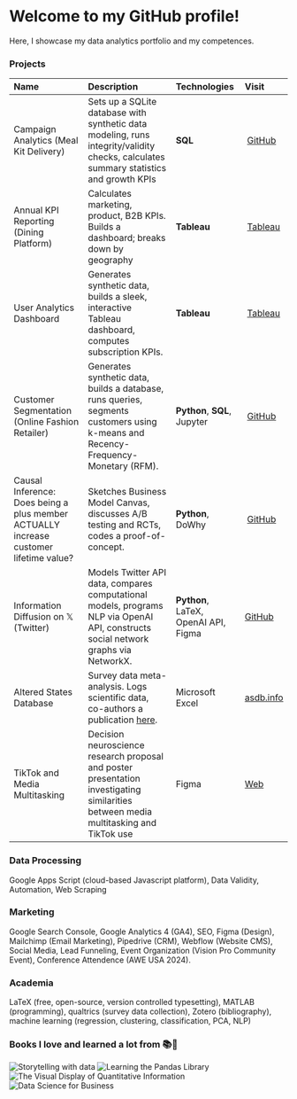 # Welcome to my GitHub profile!
Here, I showcase my data analytics portfolio and my competences.

### Projects
| Name | Description | Technologies | Visit |
| :--- | :---------- | :----------- | :---- |
| Campaign Analytics (Meal Kit Delivery) | Sets up a SQLite database with synthetic data modeling, runs integrity/validity checks, calculates summary statistics and growth KPIs  | **SQL** | [GitHub](https://github.com/ekinderdiyok/mealkit-delivery)
| Annual KPI Reporting (Dining Platform) | Calculates marketing, product, B2B KPIs. Builds a dashboard; breaks down by geography | **Tableau** | [Tableau](https://public.tableau.com/views/Quandoo_17418135937260/Dashboard?:language=en-US&:sid=&:redirect=auth&:display_count=n&:origin=viz_share_link)
| User Analytics Dashboard | Generates synthetic data, builds a sleek, interactive Tableau dashboard, computes subscription KPIs. | **Tableau** | [Tableau](https://public.tableau.com/app/profile/ekinderdiyok/viz/UserAnalyticsDashboard_17258945368250/UserAnalyticsDashboard)
| Customer Segmentation (Online Fashion Retailer) | Generates synthetic data, builds a database, runs queries, segments customers using k-means and Recency-Frequency-Monetary (RFM). | **Python**, **SQL**, Jupyter | [GitHub](https://github.com/ekinderdiyok/customer-segmentation)
| Causal Inference: Does being a plus member ACTUALLY increase customer lifetime value? | Sketches Business Model Canvas, discusses A/B testing and RCTs, codes a proof-of-concept.   | **Python**, DoWhy | [GitHub](https://github.com/ekinderdiyok/causal-inference)
| Information Diffusion on 𝕏 (Twitter) | Models Twitter API data, compares computational models, programs NLP via OpenAI API, constructs social network graphs via NetworkX. | **Python**, LaTeX, OpenAI API, Figma | [GitHub](https://github.com/ekinderdiyok/information-diffusion-on-twitter) |
| Altered States Database | Survey data meta-analysis. Logs scientific data, co-authors a publication [here](https://www.nature.com/articles/s41597-022-01822-4). | Microsoft Excel | [asdb.info](https://asdb.info) |
| TikTok and Media Multitasking | Decision neuroscience research proposal and poster presentation investigating similarities between media multitasking and TikTok use | Figma | [Web](https://ekinderdiyok.github.io/tiktok-and-media-multitasking/) |

### Data Processing
Google Apps Script (cloud-based Javascript platform), Data Validity, Automation, Web Scraping

### Marketing
Google Search Console, Google Analytics 4 (GA4), SEO, Figma (Design), Mailchimp (Email Marketing), Pipedrive (CRM), Webflow (Website CMS), Social Media, Lead Funneling, Event Organization (Vision Pro Community Event), Conference Attendence (AWE USA 2024).

### Academia
LaTeX (free, open-source, version controlled typesetting), MATLAB (programming), qualtrics (survey data collection), Zotero (bibliography), machine learning (regression, clustering, classification, PCA, NLP)

### Books I love and learned a lot from 📚🐛
![Storytelling with data](https://drive.google.com/thumbnail?id=12Awyy36mNOVRb3FgWeBJSwm4HRPemh37) 
![Learning the Pandas Library](https://drive.google.com/thumbnail?id=12npdlqdtQzBsq6JkuMEzAx_AyVtAfSls) 
![The Visual Display of Quantitative Information](https://drive.google.com/thumbnail?id=1LfDjmb6BPx_9_0obdAk-WDbvKyLCIp-Q) 
![Data Science for Business](https://drive.google.com/thumbnail?id=1mEHbUa0YJf6HMzr5V_cUnXj85LkdI1wk)
